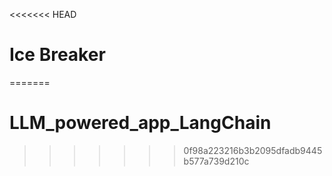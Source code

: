 <<<<<<< HEAD
# Ice Breaker
=======
# LLM_powered_app_LangChain
>>>>>>> 0f98a223216b3b2095dfadb9445b577a739d210c
